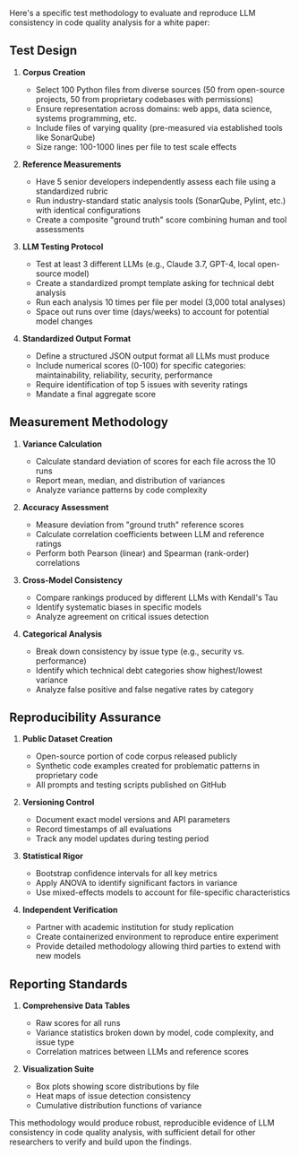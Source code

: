 Here's a specific test methodology to evaluate and reproduce LLM consistency in code quality analysis for a white paper:

## Test Design

1. **Corpus Creation**
   - Select 100 Python files from diverse sources (50 from open-source projects, 50 from proprietary codebases with permissions)
   - Ensure representation across domains: web apps, data science, systems programming, etc.
   - Include files of varying quality (pre-measured via established tools like SonarQube)
   - Size range: 100-1000 lines per file to test scale effects

2. **Reference Measurements**
   - Have 5 senior developers independently assess each file using a standardized rubric
   - Run industry-standard static analysis tools (SonarQube, Pylint, etc.) with identical configurations
   - Create a composite "ground truth" score combining human and tool assessments

3. **LLM Testing Protocol**
   - Test at least 3 different LLMs (e.g., Claude 3.7, GPT-4, local open-source model)
   - Create a standardized prompt template asking for technical debt analysis
   - Run each analysis 10 times per file per model (3,000 total analyses)
   - Space out runs over time (days/weeks) to account for potential model changes

4. **Standardized Output Format**
   - Define a structured JSON output format all LLMs must produce
   - Include numerical scores (0-100) for specific categories: maintainability, reliability, security, performance
   - Require identification of top 5 issues with severity ratings
   - Mandate a final aggregate score

## Measurement Methodology

1. **Variance Calculation**
   - Calculate standard deviation of scores for each file across the 10 runs
   - Report mean, median, and distribution of variances
   - Analyze variance patterns by code complexity

2. **Accuracy Assessment**
   - Measure deviation from "ground truth" reference scores
   - Calculate correlation coefficients between LLM and reference ratings
   - Perform both Pearson (linear) and Spearman (rank-order) correlations

3. **Cross-Model Consistency**
   - Compare rankings produced by different LLMs with Kendall's Tau
   - Identify systematic biases in specific models
   - Analyze agreement on critical issues detection

4. **Categorical Analysis**
   - Break down consistency by issue type (e.g., security vs. performance)
   - Identify which technical debt categories show highest/lowest variance
   - Analyze false positive and false negative rates by category

## Reproducibility Assurance

1. **Public Dataset Creation**
   - Open-source portion of code corpus released publicly
   - Synthetic code examples created for problematic patterns in proprietary code
   - All prompts and testing scripts published on GitHub

2. **Versioning Control**
   - Document exact model versions and API parameters
   - Record timestamps of all evaluations
   - Track any model updates during testing period

3. **Statistical Rigor**
   - Bootstrap confidence intervals for all key metrics
   - Apply ANOVA to identify significant factors in variance
   - Use mixed-effects models to account for file-specific characteristics

4. **Independent Verification**
   - Partner with academic institution for study replication
   - Create containerized environment to reproduce entire experiment
   - Provide detailed methodology allowing third parties to extend with new models

## Reporting Standards

1. **Comprehensive Data Tables**
   - Raw scores for all runs
   - Variance statistics broken down by model, code complexity, and issue type
   - Correlation matrices between LLMs and reference scores

2. **Visualization Suite**
   - Box plots showing score distributions by file
   - Heat maps of issue detection consistency
   - Cumulative distribution functions of variance

This methodology would produce robust, reproducible evidence of LLM consistency in code quality analysis, with sufficient detail for other researchers to verify and build upon the findings.